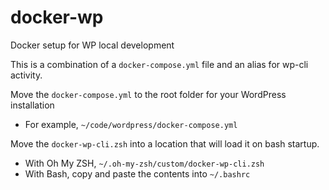 # docker-wp
Docker setup for WP local development

This is a combination of a `docker-compose.yml` file and an alias for wp-cli activity.

Move the `docker-compose.yml` to the root folder for your WordPress installation
- For example, `~/code/wordpress/docker-compose.yml`

Move the `docker-wp-cli.zsh` into a location that will load it on bash startup.
- With Oh My ZSH, `~/.oh-my-zsh/custom/docker-wp-cli.zsh`
- With Bash, copy and paste the contents into `~/.bashrc`
